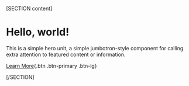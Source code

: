[SECTION content]

# Hello, world!

This is a simple hero unit, a simple jumbotron-style component for calling extra attention to featured content or information.

[Learn More](http://e.aa){.btn .btn-primary .btn-lg}

[/SECTION]